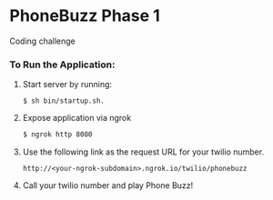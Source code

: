 # PhoneBuzz Phase 1
Coding challenge

### To Run the Application:
1. Start server by running:

   ```
   $ sh bin/startup.sh.
   ```
1. Expose application via ngrok
   ```bash
   $ ngrok http 8080
   ```

1. Use the following link as the request URL for your twilio number.
   ```
   http://<your-ngrok-subdomain>.ngrok.io/twilio/phonebuzz
   ```

1. Call your twilio number and play Phone Buzz!
